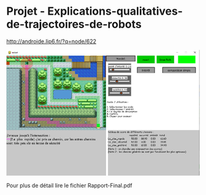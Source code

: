 # Projet - Explications-qualitatives-de-trajectoires-de-robots
http://androide.lip6.fr/?q=node/622

![alt text](https://github.com/ZuoNicolas/Projet---Explications-qualitatives-de-trajectoires-de-robots/blob/main/ApplicationImage.PNG)

Pour plus de détail lire le fichier Rapport-Final.pdf
